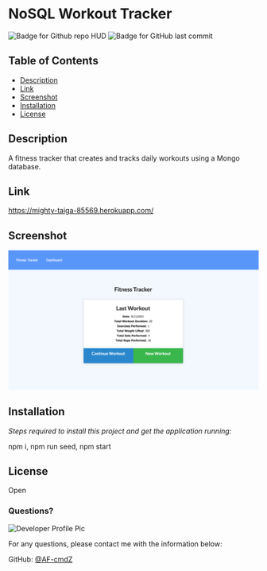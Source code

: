 # NoSQL Workout Tracker

![Badge for Github repo HUD](https://img.shields.io/github/languages/top/AF-cmdZ/fitness-log?style=flat&logo=appveyor) ![Badge for GitHub last commit](https://img.shields.io/github/last-commit/AF-cmdZ/fitness-log?style=flat&logo=appveyor)

## Table of Contents
* [Description](#description)
* [Link](#link)
* [Screenshot](#screenshot)
* [Installation](#installation)
* [License](#license)
## Description
A fitness tracker that creates and tracks daily workouts using a Mongo database.

## Link
https://mighty-taiga-85569.herokuapp.com/
## Screenshot
![screen shot](./images/screen-shot.png)
## Installation

*Steps required to install this project and get the application running:*

npm i, npm run seed, npm start

## License
Open

### Questions?
![Developer Profile Pic](https://avatars.githubusercontent.com/u/80429715?v=4)

For any questions, please contact me with the information below:

GitHub: [@AF-cmdZ](https://api.github.com/users/AF-cmdZ)
